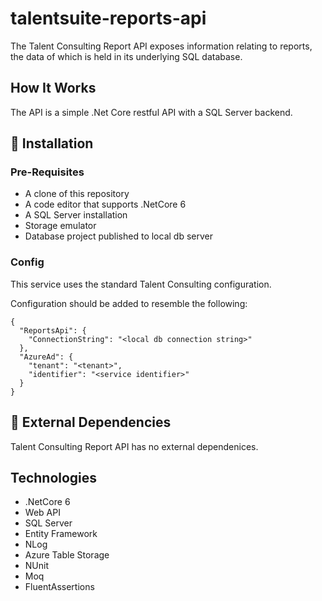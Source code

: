 # talentsuite-reports-api

The Talent Consulting Report API exposes information relating to reports, the data of which is held in its underlying SQL database.


## How It Works

The API is a simple .Net Core restful API with a SQL Server backend.


## 🚀 Installation

### Pre-Requisites

* A clone of this repository
* A code editor that supports .NetCore 6
* A SQL Server installation
* Storage emulator
* Database project published to local db server

### Config

This service uses the standard Talent Consulting configuration.

Configuration should be added to resemble the following:

```
{
  "ReportsApi": {
    "ConnectionString": "<local db connection string>"
  },
  "AzureAd": {
    "tenant": "<tenant>",
    "identifier": "<service identifier>"
  }
}
```



## 🔗 External Dependencies

Talent Consulting Report API has no external dependenices.

## Technologies

* .NetCore 6
* Web API
* SQL Server
* Entity Framework
* NLog
* Azure Table Storage
* NUnit
* Moq
* FluentAssertions

